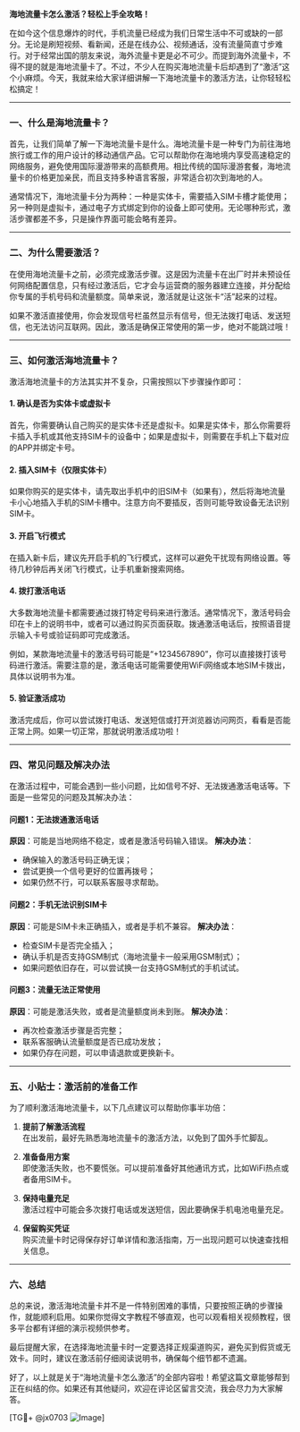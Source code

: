 **海地流量卡怎么激活？轻松上手全攻略！**

在如今这个信息爆炸的时代，手机流量已经成为我们日常生活中不可或缺的一部分。无论是刷短视频、看新闻，还是在线办公、视频通话，没有流量简直寸步难行。对于经常出国的朋友来说，海外流量卡更是必不可少。而提到海外流量卡，不得不提的就是海地流量卡了。不过，不少人在购买海地流量卡后却遇到了“激活”这个小麻烦。今天，我就来给大家详细讲解一下海地流量卡的激活方法，让你轻轻松松搞定！

---

### **一、什么是海地流量卡？**

首先，让我们简单了解一下海地流量卡是什么。海地流量卡是一种专门为前往海地旅行或工作的用户设计的移动通信产品。它可以帮助你在海地境内享受高速稳定的网络服务，避免使用国际漫游带来的高额费用。相比传统的国际漫游套餐，海地流量卡的价格更加亲民，而且支持多种语言客服，非常适合初次到海地的人。

通常情况下，海地流量卡分为两种：一种是实体卡，需要插入SIM卡槽才能使用；另一种则是虚拟卡，通过电子方式绑定到你的设备上即可使用。无论哪种形式，激活步骤都差不多，只是操作界面可能会略有差异。

---

### **二、为什么需要激活？**

在使用海地流量卡之前，必须完成激活步骤。这是因为流量卡在出厂时并未预设任何网络配置信息，只有经过激活后，它才会与运营商的服务器建立连接，并分配给你专属的手机号码和流量额度。简单来说，激活就是让这张卡“活”起来的过程。

如果不激活直接使用，你会发现信号栏虽然显示有信号，但无法拨打电话、发送短信，也无法访问互联网。因此，激活是确保正常使用的第一步，绝对不能跳过哦！

---

### **三、如何激活海地流量卡？**

激活海地流量卡的方法其实并不复杂，只需按照以下步骤操作即可：

#### **1. 确认是否为实体卡或虚拟卡**
首先，你需要确认自己购买的是实体卡还是虚拟卡。如果是实体卡，那么你需要将卡插入手机或其他支持SIM卡的设备中；如果是虚拟卡，则需要在手机上下载对应的APP并绑定卡号。

#### **2. 插入SIM卡（仅限实体卡）**
如果你购买的是实体卡，请先取出手机中的旧SIM卡（如果有），然后将海地流量卡小心地插入手机的SIM卡槽中。注意方向不要插反，否则可能导致设备无法识别SIM卡。

#### **3. 开启飞行模式**
在插入新卡后，建议先开启手机的飞行模式，这样可以避免干扰现有网络设置。等待几秒钟后再关闭飞行模式，让手机重新搜索网络。

#### **4. 拨打激活电话**
大多数海地流量卡都需要通过拨打特定号码来进行激活。通常情况下，激活号码会印在卡上的说明书中，或者可以通过购买页面获取。拨通激活电话后，按照语音提示输入卡号或验证码即可完成激活。

例如，某款海地流量卡的激活号码可能是“+1234567890”，你可以直接拨打该号码进行激活。需要注意的是，激活电话可能需要使用WiFi网络或本地SIM卡拨出，具体以说明书为准。

#### **5. 验证激活成功**
激活完成后，你可以尝试拨打电话、发送短信或打开浏览器访问网页，看看是否能正常上网。如果一切正常，那就说明激活成功啦！

---

### **四、常见问题及解决办法**

在激活过程中，可能会遇到一些小问题，比如信号不好、无法拨通激活电话等。下面是一些常见的问题及其解决办法：

#### **问题1：无法拨通激活电话**
**原因**：可能是当地网络不稳定，或者是激活号码输入错误。
**解决办法**：
- 确保输入的激活号码正确无误；
- 尝试更换一个信号更好的位置再拨号；
- 如果仍然不行，可以联系客服寻求帮助。

#### **问题2：手机无法识别SIM卡**
**原因**：可能是SIM卡未正确插入，或者是手机不兼容。
**解决办法**：
- 检查SIM卡是否完全插入；
- 确认手机是否支持GSM制式（海地流量卡一般采用GSM制式）；
- 如果问题依旧存在，可以尝试换一台支持GSM制式的手机试试。

#### **问题3：流量无法正常使用**
**原因**：可能是激活失败，或者是流量额度尚未到账。
**解决办法**：
- 再次检查激活步骤是否完整；
- 联系客服确认流量额度是否已成功发放；
- 如果仍存在问题，可以申请退款或更换新卡。

---

### **五、小贴士：激活前的准备工作**

为了顺利激活海地流量卡，以下几点建议可以帮助你事半功倍：

1. **提前了解激活流程**  
   在出发前，最好先熟悉海地流量卡的激活方法，以免到了国外手忙脚乱。

2. **准备备用方案**  
   即使激活失败，也不要慌张。可以提前准备好其他通讯方式，比如WiFi热点或者备用SIM卡。

3. **保持电量充足**  
   激活过程中可能会多次拨打电话或发送短信，因此要确保手机电池电量充足。

4. **保留购买凭证**  
   购买流量卡时记得保存好订单详情和激活指南，万一出现问题可以快速查找相关信息。

---

### **六、总结**

总的来说，激活海地流量卡并不是一件特别困难的事情，只要按照正确的步骤操作，就能顺利启用。如果你觉得文字教程不够直观，也可以观看相关视频教程，很多平台都有详细的演示视频供参考。

最后提醒大家，在选择海地流量卡时一定要选择正规渠道购买，避免买到假货或无效卡。同时，建议在激活前仔细阅读说明书，确保每个细节都不遗漏。

好了，以上就是关于“海地流量卡怎么激活”的全部内容啦！希望这篇文章能够帮到正在纠结的你。如果还有其他疑问，欢迎在评论区留言交流，我会尽力为大家解答。

[TG💪+ @jx0703 ![Image](https://github.com/user-attachments/assets/dbca1d08-cadb-493c-b0ec-ad6f7a83f270)]